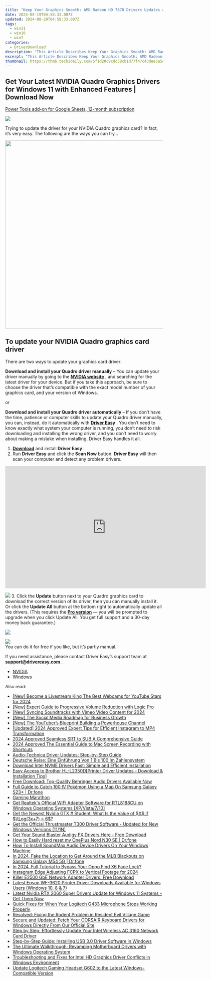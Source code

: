 ```yaml
---
title: "Keep Your Graphics Smooth: AMD Radeon HD 7870 Drivers Updates and Download Instructions for Windows 11"
date: 2024-08-19T04:58:33.007Z
updated: 2024-08-20T04:58:33.007Z
tags:
  - win11
  - win10
  - win7
categories:
  - DriverDownload
description: "This Article Describes Keep Your Graphics Smooth: AMD Radeon HD 7870 Drivers Updates and Download Instructions for Windows 11"
excerpt: "This Article Describes Keep Your Graphics Smooth: AMD Radeon HD 7870 Drivers Updates and Download Instructions for Windows 11"
thumbnail: https://thmb.techidaily.com/5f1d20c9cdc38cb1d77f47c43dee5a5d477e2ff178ada3de9653ceb21ae65a7a.jpg
---
```


## Get Your Latest NVIDIA Quadro Graphics Drivers for Windows 11 with Enhanced Features | Download Now

<!-- affiliate ads begin -->
<a href="https://secure.2checkout.com/order/checkout.php?PRODS=4721564&QTY=1&AFFILIATE=108875&CART=1">Power Tools add-on for Google Sheets, 12-month subscription</a>
<!-- affiliate ads end -->
![](https://images.drivereasy.com/wp-content/uploads/2018/12/img_5c04e0f842957.jpg)

 Trying to update the driver for your NVIDIA Quadro graphics card? In fact, it’s very easy. The following are the ways you can try…

<!-- affiliate ads begin -->
<a href="https://unicoeye.pxf.io/c/5597632/2084399/18498" target="_top" id="2084399"><img src="//a.impactradius-go.com/display-ad/18498-2084399" border="0" alt="" width="1125" height="600"/></a><img height="0" width="0" src="https://imp.pxf.io/i/5597632/2084399/18498" style="position:absolute;visibility:hidden;" border="0" />
<!-- affiliate ads end -->
## To update your NVIDIA Quadro graphics card driver

There are two ways to update your graphics card driver:

**Download and install your Quadro driver manually** – You can update your driver manually by going to the **[NVIDIA website](https://www.nvidia.com/)**  , and searching for the latest driver for your device. But if you take this approach, be sure to choose the driver that’s compatible with the exact model number of your graphics card, and your version of Windows.

or

**Download and install your Quadro driver automatically** – If you don’t have the time, patience or computer skills to update your Quadro driver manually, you can, instead, do it automatically with **[Driver Easy](https://tools.techidaily.com/drivereasy/download/)**  . You don’t need to know exactly what system your computer is running, you don’t need to risk downloading and installing the wrong driver, and you don’t need to worry about making a mistake when installing. Driver Easy handles it all.

1. [**Download**](https://tools.techidaily.com/drivereasy/download/) and install **Driver Easy** .
2. Run **Driver Easy** and click the **Scan Now** button. **Driver Easy**  will then scan your computer and detect any problem drivers.  
<!-- affiliate ads begin -->
<a href="https://secure.2checkout.com/order/checkout.php?PRODS=2337838&QTY=1&AFFILIATE=108875&CART=1"><iframe width="640" height="390" src="https://www.youtube.com/embed/rzZwphIv4RM" title="APFill - Ink and Toner Coverage Calculator" frameborder="0" allow="accelerometer; autoplay; clipboard-write; encrypted-media; gyroscope; picture-in-picture; web-share" referrerpolicy="strict-origin-when-cross-origin" allowfullscreen></iframe></a>
<!-- affiliate ads end -->
![](https://images.drivereasy.com/wp-content/uploads/2018/10/img_5bd0366bd75a4.jpg)
3. Click the **Update**  button next to your Quadro graphics card to download the correct version of its driver, then you can manually install it. Or click the **Update All**  button at the bottom right to automatically update all the drivers. (This requires the **[Pro version](https://tools.techidaily.com/drivereasy/download/)**  — you will be prompted to upgrade when you click Update All. You get full support and a 30-day money back guarantee.)  
<!-- affiliate ads begin -->
<a href="https://store.revouninstaller.com/order/checkout.php?PRODS=28010250&QTY=1&AFFILIATE=108875&CART=1"><img src="https://secure.avangate.com/images/merchant/4282ec8de8c9be897e7aff4aa231b1a4/336__280a.jpg" border="0"></a>
<!-- affiliate ads end -->
![](https://images.drivereasy.com/wp-content/uploads/2018/12/img_5c04e9c9e812a.jpg)  
 You can do it for free if you like, but it’s partly manual.

 If you need assistance, please contact Driver Easy’s support team at **[support@drivereasy.com](https://tools.techidaily.com/drivereasy/download/)**  .

* [NVIDIA](https://tools.techidaily.com/drivereasy/download/)
* [Windows](https://tools.techidaily.com/drivereasy/download/)

<ins class="adsbygoogle"
     style="display:block"
     data-ad-format="autorelaxed"
     data-ad-client="ca-pub-7571918770474297"
     data-ad-slot="1223367746"></ins>



<ins class="adsbygoogle"
     style="display:block"
     data-ad-client="ca-pub-7571918770474297"
     data-ad-slot="8358498916"
     data-ad-format="auto"
     data-full-width-responsive="true"></ins>

<span class="atpl-alsoreadstyle">Also read:</span>
<div><ul>
<li><a href="https://facebook-video-footage.techidaily.com/new-become-a-livestream-king-the-best-webcams-for-youtube-stars-for-2024/"><u>[New] Become a Livestream King  The Best Webcams for YouTube Stars for 2024</u></a></li>
<li><a href="https://some-techniques.techidaily.com/new-expert-guide-to-progressive-volume-reduction-with-logic-pro/"><u>[New] Expert Guide to Progressive Volume Reduction with Logic Pro</u></a></li>
<li><a href="https://vimeo-videos.techidaily.com/new-syncing-soundtracks-with-vimeo-video-content-for-2024/"><u>[New] Syncing Soundtracks with Vimeo Video Content for 2024</u></a></li>
<li><a href="https://some-approaches.techidaily.com/new-the-social-media-roadmap-for-business-growth/"><u>[New] The Social Media Roadmap for Business Growth</u></a></li>
<li><a href="https://facebook-video-share.techidaily.com/new-the-youtubers-blueprint-building-a-powerhouse-channel/"><u>[New] The YouTuber’s Blueprint  Building a Powerhouse Channel</u></a></li>
<li><a href="https://instagram-video-recordings.techidaily.com/updated-2024-approved-expert-tips-for-efficient-instagram-to-mp4-transformation/"><u>[Updated] 2024 Approved  Expert Tips for Efficient Instagram to MP4 Transformation</u></a></li>
<li><a href="https://extra-guidance.techidaily.com/2024-approved-seamless-srt-to-sub-a-comprehensive-guide/"><u>2024 Approved  Seamless SRT to SUB  A Comprehensive Guide</u></a></li>
<li><a href="https://screen-capture.techidaily.com/2024-approved-the-essential-guide-to-mac-screen-recording-with-shortcuts/"><u>2024 Approved  The Essential Guide to Mac Screen Recording with Shortcuts</u></a></li>
<li><a href="https://hardware-updates.techidaily.com/audio-technica-driver-updates-step-by-step-guide/"><u>Audio-Technica Driver Updates: Step-by-Step Guide</u></a></li>
<li><a href="https://mondly-stories.techidaily.com/deutsche-reise-eine-einfuhrung-von-1-bis-100-im-zahlensystem/"><u>Deutsche Reise: Eine Einführung Von 1 Bis 100 Im Zahlensystem</u></a></li>
<li><a href="https://hardware-updates.techidaily.com/download-intel-nvme-drivers-fast-simple-and-efficient-installation/"><u>Download Intel NVME Drivers Fast: Simple and Efficient Installation</u></a></li>
<li><a href="https://hardware-updates.techidaily.com/easy-access-to-brother-hl-l2350dprinter-driver-updates-download-and-installation-tips/"><u>Easy Access to Brother HL-L2350D[Printer Driver Updates - Download & Installation Tips]</u></a></li>
<li><a href="https://hardware-updates.techidaily.com/1722978230446-free-download-top-quality-behringer-audio-drivers-available-now/"><u>Free Download: Top-Quality Behringer Audio Drivers Available Now</u></a></li>
<li><a href="https://change-location.techidaily.com/full-guide-to-catch-100-iv-pokemon-using-a-map-on-samsung-galaxy-s23plus-drfone-by-drfone-virtual-android/"><u>Full Guide to Catch 100 IV Pokémon Using a Map On Samsung Galaxy S23+ | Dr.fone</u></a></li>
<li><a href="https://hardware-updates.techidaily.com/gaming-marathon/"><u>Gaming Marathon</u></a></li>
<li><a href="https://hardware-updates.techidaily.com/get-realteks-official-wifi-adapter-software-for-rtl8188cu-on-windows-operating-systems-xpvista710/"><u>Get Realtek's Official WiFi Adapter Software for RTL8188CU on Windows Operating Systems [XP/Vista/7/10]</u></a></li>
<li><a href="https://hardware-updates.techidaily.com/get-the-newest-nvidia-gtx-student-what-is-the-value-of-x-if-log3xplus7-6/"><u>Get the Newest Nvidia GTX # Student: What Is the Value of $X$ if $\\Log(3x+7) = 6$?</u></a></li>
<li><a href="https://hardware-updates.techidaily.com/get-the-official-thrustmaster-t300-driver-software-updated-for-new-windows-versions-111n/"><u>Get the Official Thrustmaster T300 Driver Software - Updated for New Windows Versions (11/1N)</u></a></li>
<li><a href="https://hardware-updates.techidaily.com/get-your-sound-blaster-audigy-fx-drivers-here-free-download/"><u>Get Your Sound Blaster Audigy FX Drivers Here - Free Download</u></a></li>
<li><a href="https://techidaily.com/how-to-easily-hard-reset-my-oneplus-nord-n30-se-drfone-by-drfone-reset-android-reset-android/"><u>How to Easily Hard reset my OnePlus Nord N30 SE | Dr.fone</u></a></li>
<li><a href="https://hardware-updates.techidaily.com/how-to-install-soundmax-audio-device-drivers-on-your-windows-machine/"><u>How To Install SoundMax Audio Device Drivers On Your Windows Machine</u></a></li>
<li><a href="https://review-topics.techidaily.com/in-2024-fake-the-location-to-get-around-the-mlb-blackouts-on-samsung-galaxy-m54-5g-drfone-by-drfone-virtual-android/"><u>In 2024, Fake the Location to Get Around the MLB Blackouts on Samsung Galaxy M54 5G | Dr.fone</u></a></li>
<li><a href="https://easy-unlock-android.techidaily.com/in-2024-full-tutorial-to-bypass-your-oppo-find-x6-face-lock-by-drfone-android/"><u>In 2024, Full Tutorial to Bypass Your Oppo Find X6 Face Lock?</u></a></li>
<li><a href="https://instagram-videos.techidaily.com/instagram-edge-adjusting-fcpx-to-vertical-footage-for-2024/"><u>Instagram Edge  Adjusting FCPX to Vertical Footage for 2024</u></a></li>
<li><a href="https://hardware-updates.techidaily.com/killer-e2500-gbe-network-adapter-drivers-free-download/"><u>Killer E2500 GbE Network Adapter Drivers: Free Download</u></a></li>
<li><a href="https://hardware-updates.techidaily.com/latest-epson-wf-3620-printer-driver-downloads-available-for-windows-users-windows-10-8-and-7/"><u>Latest Epson WF-3620 Printer Driver Downloads Available for Windows Users (Windows 10, 8 & 7)</u></a></li>
<li><a href="https://hardware-updates.techidaily.com/1722965252469-latest-nvidia-rtx-2060-super-drivers-update-for-windows-11-systems-get-them-now/"><u>Latest Nvidia RTX 2060 Super Drivers Update for Windows 11 Systems - Get Them Now</u></a></li>
<li><a href="https://hardware-updates.techidaily.com/quick-fixes-for-when-your-logitech-g433-microphone-stops-working-properly/"><u>Quick Fixes for When Your Logitech G433 Microphone Stops Working Properly</u></a></li>
<li><a href="https://program-issues.techidaily.com/resolved-fixing-the-rodent-problem-in-resident-evil-village-game/"><u>Resolved: Fixing the Rodent Problem in Resident Evil Village Game</u></a></li>
<li><a href="https://hardware-updates.techidaily.com/secure-and-updated-fetch-your-corsair-keyboard-drivers-for-windows-directly-from-our-official-site/"><u>Secure and Updated: Fetch Your CORSAIR Keyboard Drivers for Windows Directly From Our Official Site</u></a></li>
<li><a href="https://hardware-updates.techidaily.com/step-by-step-effortlessly-update-your-intel-wireless-ac-3160-network-card-driver/"><u>Step by Step: Effortlessly Update Your Intel Wireless AC 3160 Network Card Driver</u></a></li>
<li><a href="https://hardware-updates.techidaily.com/step-by-step-guide-installing-usb-30-driver-software-in-windows/"><u>Step-by-Step Guide: Installing USB 3.0 Driver Software in Windows</u></a></li>
<li><a href="https://hardware-updates.techidaily.com/the-ultimate-walkthrough-revamping-motherboard-drivers-with-windows-operating-system/"><u>The Ultimate Walkthrough: Revamping Motherboard Drivers with Windows Operating System</u></a></li>
<li><a href="https://hardware-updates.techidaily.com/troubleshooting-and-fixes-for-intel-hd-graphics-driver-conflicts-in-windows-environment/"><u>Troubleshooting and Fixes for Intel HD Graphics Driver Conflicts in Windows Environment</u></a></li>
<li><a href="https://hardware-updates.techidaily.com/update-logitech-gaming-headset-g602-to-the-latest-windows-compatible-version/"><u>Update Logitech Gaming Headset G602 to the Latest Windows-Compatible Version</u></a></li>
</ul></div>
